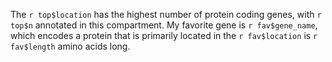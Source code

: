 The `r top$location` has the highest number of protein coding genes, with `r top$n` annotated in this compartment. My favorite gene is `r fav$gene_name`, which encodes a protein that is primarily located in the `r fav$location` is `r fav$length` amino acids long.
